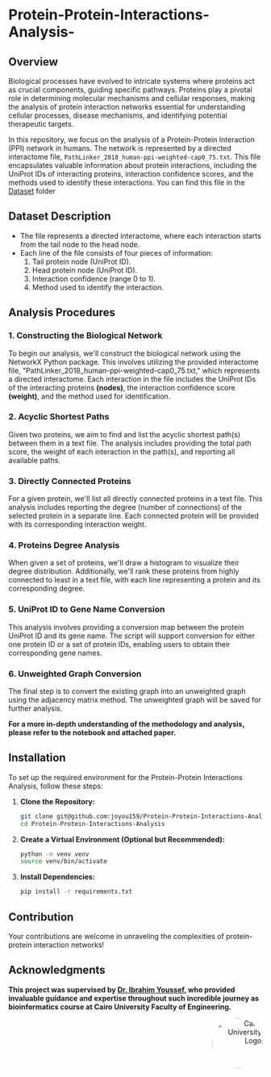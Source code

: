 # Protein-Protein-Interactions-Analysis-

## Overview 

Biological processes have evolved to intricate systems where proteins act as crucial components, guiding specific pathways. Proteins play a pivotal role in determining molecular mechanisms and cellular responses, making the analysis of protein interaction networks essential for understanding cellular processes, disease mechanisms, and identifying potential therapeutic targets.

In this repository, we focus on the analysis of a Protein-Protein Interaction (PPI) network in humans. The network is represented by a directed interactome file, `PathLinker_2018_human-ppi-weighted-cap0_75.txt`. This file encapsulates valuable information about protein interactions, including the UniProt IDs of interacting proteins, interaction confidence scores, and the methods used to identify these interactions. You can find this file in the [Dataset](Dataset) folder

## Dataset Description 

- The file represents a directed interactome, where each interaction starts from the tail node to the head node.
- Each line of the file consists of four pieces of information:
    1. Tail protein node (UniProt ID).
    2. Head protein node (UniProt ID).
    3. Interaction confidence (range 0 to 1).
    4. Method used to identify the interaction.

## Analysis Procedures  

### 1. Constructing the Biological Network

To begin our analysis, we'll construct the biological network using the NetworkX Python package. This involves utilizing the provided interactome file, "PathLinker_2018_human-ppi-weighted-cap0_75.txt," which represents a directed interactome. Each interaction in the file includes the UniProt IDs of the interacting proteins **(nodes)**, the interaction confidence score **(weight)**, and the method used for identification.

### 2. Acyclic Shortest Paths

Given two proteins, we aim to find and list the acyclic shortest path(s) between them in a text file. The analysis includes providing the total path score, the weight of each interaction in the path(s), and reporting all available paths.

### 3. Directly Connected Proteins

For a given protein, we'll list all directly connected proteins in a text file. This analysis includes reporting the degree (number of connections) of the selected protein in a separate line. Each connected protein will be provided with its corresponding interaction weight.

### 4. Proteins Degree Analysis

When given a set of proteins, we'll draw a histogram to visualize their degree distribution. Additionally, we'll rank these proteins from highly connected to least in a text file, with each line representing a protein and its corresponding degree.

### 5. UniProt ID to Gene Name Conversion

This analysis involves providing a conversion map between the protein UniProt ID and its gene name. The script will support conversion for either one protein ID or a set of protein IDs, enabling users to obtain their corresponding gene names.

### 6. Unweighted Graph Conversion

The final step is to convert the existing graph into an unweighted graph using the adjacency matrix method. The unweighted graph will be saved for further analysis.

**For a more in-depth understanding of the methodology and analysis, please refer to the notebook and attached paper.**


## Installation

To set up the required environment for the Protein-Protein Interactions Analysis, follow these steps:

1. **Clone the Repository:**
    ```bash
    git clone git@github.com:joyou159/Protein-Protein-Interactions-Analysis-.git
    cd Protein-Protein-Interactions-Analysis
    ```

2. **Create a Virtual Environment (Optional but Recommended):**
    ```bash
    python -m venv venv
    source venv/bin/activate   
    ```

3. **Install Dependencies:**
    ```bash
    pip install -r requirements.txt
    ```

## Contribution

 Your contributions are welcome in unraveling the complexities of protein-protein interaction networks!


## Acknowledgments

**This project was supervised by [Dr. Ibrahim Youssef](https://github.com/Ibrahim-Youssef), who provided invaluable guidance and expertise throughout such incredible journey as bioinformatics course at Cairo University Faculty of Engineering.**

<div style="text-align: right">
    <img src="https://imgur.com/Wk4nR0m.png" alt="Cairo University Logo" width="100" style="border-radius: 50%;"/>
</div>

